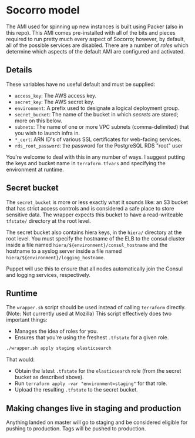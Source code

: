 # Socorro model

The AMI used for spinning up new instances is built using Packer (also in this
repo).  This AMI comes pre-installed with all of the bits and pieces required
to run pretty much every aspect of Socorro; however, by default, all of the
possible services are disabled.  There are a number of *roles* which determine
which aspects of the default AMI are configured and activated.

## Details

These variables have no useful default and must be supplied:
* `access_key`: The AWS access key.
* `secret_key`: The AWS secret key.
* `environment`: A prefix used to designate a logical deployment group.
* `secret_bucket`: The name of the bucket in which *secrets* are stored; more
   on this below.
* `subnets`: The name of one or more VPC subnets (comma-delimited) that you wish to launch infra in.
* `*_cert`: ARN ID's of various SSL certificates for web-facing services.
* `rds_root_password`: the password for the PostgreSQL RDS "root" user

You're welcome to deal with this in any number of ways. I suggest putting the
keys and bucket name in `terraform.tfvars` and specifying the environment at
runtime.

## Secret bucket

The `secret_bucket` is more or less exactly what it sounds like: an S3 bucket
that has strict access controls and is considered a safe place to store
sensitive data.  The wrapper expects this bucket to have a read-writeable
`tfstate/` directory at the root level.

The secret bucket also contains hiera keys, in the `hiera/` directory at the
root level. You must specify the hostname of the ELB to the consul
cluster inside a file named `hiera/${environment}/consul_hostname` and the
hostname to a syslog server inside a file named
`hiera/${environment}/logging_hostname`.

Puppet will use this to ensure that all nodes automatically join the Consul
and logging services, respectively.

## Runtime

The `wrapper.sh` script should be used instead of calling `terraform` directly. (Note: Not currently used at Mozilla)
This script effectively does two important things:
* Manages the idea of roles for you.
* Ensures that you're using the freshest `.tfstate` for a given role.

```bash
./wrapper.sh apply staging elasticsearch
```

That would:
* Obtain the latest `.tfstate` for the `elasticsearch` role (from the secret
  bucket as described above).
* Run `terraform apply -var "environment=staging"` for that role.
* Upload the resulting `.tfstate` to the secret bucket.

## Making changes live in staging and production

Anything landed on master will go to staging and be considered eligible for
pushing to production. Tags will be pushed to production.
